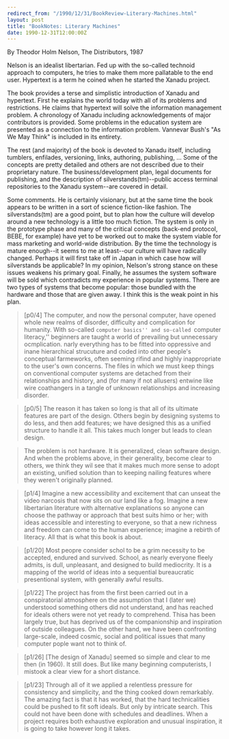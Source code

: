 ```yaml
---
redirect_from: "/1990/12/31/BookReview-Literary-Machines.html"
layout: post
title: "BookNotes: Literary Machines"
date: 1990-12-31T12:00:00Z
---
```

By Theodor Holm Nelson, The Distributors, 1987

Nelson is an idealist libertarian.  Fed up with the so-called technoid
approach to computers, he tries to make them more pallatable to the end
user.  Hypertext is a term he coined when he started the Xanadu project.

The book provides a terse and simplistic introduction of Xanadu and
hypertext.  First he explains the world today with all of its problems and
restrictions.  He claims that hypertext will solve the information
management problem.  A chronology of Xanadu including acknowledgements of
major contributors is provided.  Some problems in the education system are
presented as a connection to the information problem.  Vannevar Bush's "As
We May Think" is included in its entirety.

The rest (and majority) of the book is devoted to Xanadu itself, including
tumblers, enfilades, versioning, links, authoring, publishing, ... Some of
the concepts are pretty detailed and others are not described due to their
proprietary nature.  The business/development plan, legal documents for
publishing, and the description of silverstands(tm)--public access
terminal repositories to the Xanadu system--are covered in detail. 

Some comments.  He is certainly visionary, but at the same time the book
appears to be written in a sort of science fiction-like fashion.  The
silverstands(tm) are a good point, but to plan how the culture will
develop around a new technology is a little too much fiction.  The system
is only in the prototype phase and many of the critical concepts (back-end
protocol, BEBE, for example) have yet to be worked out to make the system
viable for mass marketing and world-wide distribution.  By the time the
technology is mature enough--it seems to me at least--our culture will
have radically changed.  Perhaps it will first take off in Japan in which
case how will silverstands be applicable?  In my opinion, Nelson's strong
stance on these issues weakens his primary goal.  Finally, he assumes the
system software will be sold which contradicts my experience in popular
systems.  There are two types of systems that become popular: those
bundled with the hardware and those that are given away.  I think this is
the weak point in his plan.


> [p0/4] The computer, and now the personal computer, have opened
> whole new realms of disorder, difficulty and complication for
> humanity.  With so-called ``computer basics'' and so-called
> ``computer literacy,'' beginners are taught a world of prevailing but
> unnecessary ocmplication.  narly everything has to be fitted into
> oppressive and inane hierarchical strucuture and coded into other
> people's conceptual farmeworks, often seeming rifind and highly
> inappropriate to the user's own concerns.  The files in which we must
> keep things on conventional computer systems are detached from their
> relationships and history, and (for many if not allusers) entwine
> like wire coathangers in a tangle of unknown relationships and
> increasing disorder.



> [p0/5] The reason it has taken so long is that all of its ultimate
> features are part of the design.  Others begin by designing systems
> to do less, and then add features; we have designed this as a unified
> structure to handle it all.  This takes much longer but leads to
> clean design.



> The problem is not hardware. It is generalized, clean software
> design.  And when the problems above, in their generality, become
> clear to others, we think they wil see that it makes much more sense
> to adopt an existing, unified solution than to keeping nailing
> features where they weren't originally planned.



> [p1/4] Imagine a new accessibility and excitement that can unseat
> the video narcosis that now sits on our land like a fog.  Imagine a
> new libertarian literature with alternative explanations so anyone
> can choose the pathway or approach that best suits himo or her; with
> ideas accessible and interesting to everyone, so that a new richness
> and freedom can come to the human experience; imagine a rebirth of
> literacy.  All that is what this book is about.



> [p1/20] Most peopre consider schol to be a grim necessity to be
> accepted, endured and survived.  School, as nearly everyone fleely
> admits, is dull, unpleasant, and designed to build mediocrity.  It is
> a mapping of the world of ideas into a sequential bureaucratic
> presentional system, with generally awful results.



> [p1/22] The project has from the first been carried out in a
> conspiratorial atmosphere on the assumption that I (later we)
> understood something others did not understand, and has reached for
> ideals others were not yet ready to comprehend.  Thisa has been
> largely true, but has deprived us of the companionship and
> inspiration of outside colleagues.  On the other hand, we have been
> confronting large-scale, indeed cosmic, social and political issues
> that many computer pople want not to think of.



> [p1/26] [The design of Xanadu] seemed so simple and clear to me
> then (in 1960).  It still does.  But like many beginning computerists,
> I mistook a clear view for a short distance.



> [p1/23] Through all of it we applied a relentless pressure for
> consistency and simplicity, and the thing cooked down remarkably.  The
> amazing fact is that it has worked, that the hard technicalities could
> be pushed to fit soft ideals.  But only by intricate search.  This
> could not have been done with schedules and deadlines.  When a project
> requires both exhaustive exploration and unusual inspiration, it is
> going to take however long it takes.
> 



